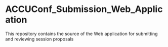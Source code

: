 # ACCUConf_Submission_Web_Application
This repository contains the source of the Web application for submitting and reviewing session proposals
